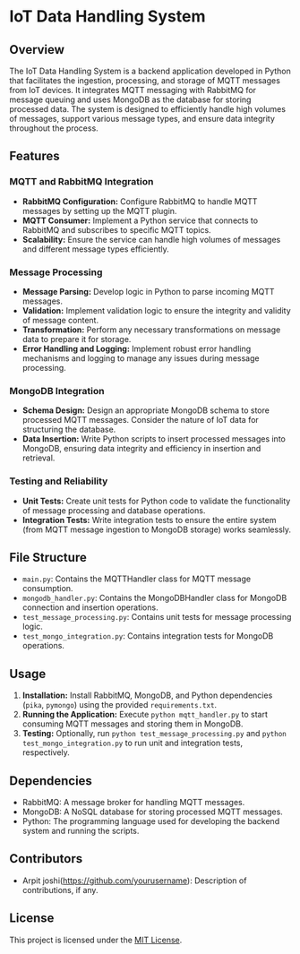 # IoT Data Handling System

## Overview
The IoT Data Handling System is a backend application developed in Python that facilitates the ingestion, processing, and storage of MQTT messages from IoT devices. It integrates MQTT messaging with RabbitMQ for message queuing and uses MongoDB as the database for storing processed data. The system is designed to efficiently handle high volumes of messages, support various message types, and ensure data integrity throughout the process.

## Features
### MQTT and RabbitMQ Integration
- **RabbitMQ Configuration:** Configure RabbitMQ to handle MQTT messages by setting up the MQTT plugin.
- **MQTT Consumer:** Implement a Python service that connects to RabbitMQ and subscribes to specific MQTT topics.
- **Scalability:** Ensure the service can handle high volumes of messages and different message types efficiently.

### Message Processing
- **Message Parsing:** Develop logic in Python to parse incoming MQTT messages.
- **Validation:** Implement validation logic to ensure the integrity and validity of message content.
- **Transformation:** Perform any necessary transformations on message data to prepare it for storage.
- **Error Handling and Logging:** Implement robust error handling mechanisms and logging to manage any issues during message processing.

### MongoDB Integration
- **Schema Design:** Design an appropriate MongoDB schema to store processed MQTT messages. Consider the nature of IoT data for structuring the database.
- **Data Insertion:** Write Python scripts to insert processed messages into MongoDB, ensuring data integrity and efficiency in insertion and retrieval.

### Testing and Reliability
- **Unit Tests:** Create unit tests for Python code to validate the functionality of message processing and database operations.
- **Integration Tests:** Write integration tests to ensure the entire system (from MQTT message ingestion to MongoDB storage) works seamlessly.

## File Structure
- `main.py`: Contains the MQTTHandler class for MQTT message consumption.
- `mongodb_handler.py`: Contains the MongoDBHandler class for MongoDB connection and insertion operations.
- `test_message_processing.py`: Contains unit tests for message processing logic.
- `test_mongo_integration.py`: Contains integration tests for MongoDB operations.

## Usage
1. **Installation:** Install RabbitMQ, MongoDB, and Python dependencies (`pika`, `pymongo`) using the provided `requirements.txt`.
2. **Running the Application:** Execute `python mqtt_handler.py` to start consuming MQTT messages and storing them in MongoDB.
3. **Testing:** Optionally, run `python test_message_processing.py` and `python test_mongo_integration.py` to run unit and integration tests, respectively.

## Dependencies
- RabbitMQ: A message broker for handling MQTT messages.
- MongoDB: A NoSQL database for storing processed MQTT messages.
- Python: The programming language used for developing the backend system and running the scripts.

## Contributors
- Arpit joshi(https://github.com/yourusername): Description of contributions, if any.

## License
This project is licensed under the [MIT License](LICENSE).
